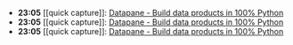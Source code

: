 - **23:05** [[quick capture]]:  [Datapane - Build data products in 100% Python](https://datapane.com/)
- **23:05** [[quick capture]]:  [Datapane - Build data products in 100% Python](https://datapane.com/)
- **23:05** [[quick capture]]:  [Datapane - Build data products in 100% Python](https://datapane.com/)